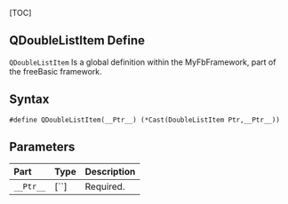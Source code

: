 [TOC]
## QDoubleListItem Define

`QDoubleListItem` Is a global definition within the MyFbFramework, part of the freeBasic framework.
## Syntax

```freeBasic
#define QDoubleListItem(__Ptr__) (*Cast(DoubleListItem Ptr,__Ptr__))
```

## Parameters

|Part|Type|Description|
| :------------ | :------------ | :------------ |
|`__Ptr__`|[``]|Required.|
